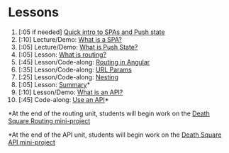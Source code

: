 # Lessons

1. [:05 if needed] [Quick intro to SPAs and Push state](01_video_intro_to_spa.md)
1. [:10] Lecture/Demo: [What is a SPA?](02_what_is_a_spa.md)
1. [:05] Lecture/Demo: [What is Push State?](03_what_is_push_state.md)
1. [:05] Lesson: [What is routing?](04_what_is_routing.md)
1. [:45] Lesson/Code-along: [Routing in Angular](05_routing.md)
1. [:35] Lesson/Code-along: [URL Params](06_url_params.md)
1. [:25] Lesson/Code-along: [Nesting](07_nesting.md)
1. [:05] Lesson: [Summary](08_routing_summary.md)\*
1. [:10] Lesson/Demo: [What is an API?](09_what_is_an_api.md)
1. [:45] Code-along: [Use an API](10_use_an_api.md)\*

\*At the end of the routing unit, students will begin work on the [Death Square Routing mini-project](../../projects/project-02-a-routing)

\*At the end of the API unit, students will begin work on the [Death Square API mini-project](../../projects/project-02-b-api-calls)

